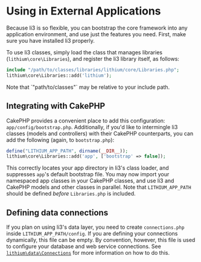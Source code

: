 # Using in External Applications

Because li3 is so flexible, you can bootstrap the core framework into any application environment, and use just the features you need.  First, make sure you have installed li3 properly.

To use li3 classes, simply load the class that manages libraries (`lithium\core\Libraries`), and register the li3 library itself, as follows:

```php
include "/path/to/classes/libraries/lithium/core/Libraries.php";
lithium\core\Libraries::add('lithium');
```

<div class="note note-info">
	Note that `"path/to/classes"` may be relative to your include path.
</div>

## Integrating with CakePHP

CakePHP provides a convenient place to add this configuration: `app/config/bootstrap.php`.  Additionally, if you'd like to intermingle li3 classes (models and controllers) with their CakePHP counterparts, you can add the following (again, to `bootstrap.php`):

```php
define("LITHIUM_APP_PATH", dirname(__DIR__));
lithium\core\Libraries::add('app', ['bootstrap' => false]);
```

This correctly locates your app directory in li3's class loader, and suppresses `app`'s default bootstrap file.  You may now import your namespaced app classes in your CakePHP classes, and use li3 and CakePHP models and other classes in parallel. Note that `LITHIUM_APP_PATH` should be defined _before_ `Libraries.php` is included.

## Defining data connections

If you plan on using li3's data layer, you need to create `connections.php` inside `LITHIUM_APP_PATH/config`.  If you are defining your connections dynamically, this file can be empty. By convention, however, this file is used to configure your database and web service connections.  See [`lithium\data\Connections`](http://li3.me/docs/lithium/data/Connections) for more information on how to do this.
